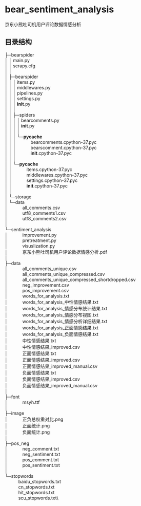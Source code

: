 # bear_sentiment_analysis
京东小熊吐司机用户评论数据情感分析
## 目录结构
├─bearspider\
│  │  main.py\
│  │  scrapy.cfg\
│  │\
│  ├─bearspider\
│  │  │  items.py\
│  │  │  middlewares.py\
│  │  │  pipelines.py\
│  │  │  settings.py\
│  │  │  __init__.py\
│  │  │\
│  │  ├─spiders\
│  │  │  │  bearcomments.py\
│  │  │  │  __init__.py\
│  │  │  │\
│  │  │  └─__pycache__\
│  │  │          &emsp;&emsp;&emsp;bearcomments.cpython-37.pyc\
│  │  │          &emsp;&emsp;&emsp;bearscomment.cpython-37.pyc\
│  │  │          &emsp;&emsp;&emsp;__init__.cpython-37.pyc\
│  │  │\
│  │  └─__pycache__\
│  │          &emsp;&emsp;&emsp;items.cpython-37.pyc\
│  │          &emsp;&emsp;&emsp;middlewares.cpython-37.pyc\
│  │          &emsp;&emsp;&emsp;settings.cpython-37.pyc\
│  │          &emsp;&emsp;&emsp;__init__.cpython-37.pyc\
│  │\
│  └─storage\
│      └─data\
│              &emsp;&emsp;&emsp;all_comments.csv\
│              &emsp;&emsp;&emsp;utf8_comments1.csv\
│              &emsp;&emsp;&emsp;utf8_comments2.csv\
│\
└─sentiment_analysis\
    │  &emsp;&emsp;&emsp;improvement.py\
    │  &emsp;&emsp;&emsp;pretreatment.py\
    │  &emsp;&emsp;&emsp;visuslization.py\
    │  &emsp;&emsp;&emsp;京东小熊吐司机用户评论数据情感分析.pdf\
    │\
    ├─data\
    │      &emsp;&emsp;&emsp;all_comments_unique.csv\
    │      &emsp;&emsp;&emsp;all_comments_unique_compressed.csv\
    │      &emsp;&emsp;&emsp;all_comments_unique_compressed_shortdropped.csv\
    │      &emsp;&emsp;&emsp;neg_improvement.csv\
    │      &emsp;&emsp;&emsp;pos_improvement.csv\
    │      &emsp;&emsp;&emsp;words_for_analysis.txt\
    │      &emsp;&emsp;&emsp;words_for_analysis_中性情感结果.txt\
    │      &emsp;&emsp;&emsp;words_for_analysis_情感分布统计结果.txt\
    │      &emsp;&emsp;&emsp;words_for_analysis_情感分布视图.txt\
    │      &emsp;&emsp;&emsp;words_for_analysis_情感分析详细结果.txt\
    │      &emsp;&emsp;&emsp;words_for_analysis_正面情感结果.txt\
    │      &emsp;&emsp;&emsp;words_for_analysis_负面情感结果.txt\
    │      &emsp;&emsp;&emsp;中性情感结果.txt\
    │      &emsp;&emsp;&emsp;中性情感结果_improved.csv\
    │      &emsp;&emsp;&emsp;正面情感结果.txt\
    │      &emsp;&emsp;&emsp;正面情感结果_improved.csv\
    │      &emsp;&emsp;&emsp;正面情感结果_improved_manual.csv\
    │      &emsp;&emsp;&emsp;负面情感结果.txt\
    │      &emsp;&emsp;&emsp;负面情感结果_improved.csv\
    │      &emsp;&emsp;&emsp;负面情感结果_improved_manual.csv\
    │\
    ├─font\
    │      &emsp;&emsp;&emsp;msyh.ttf\
    │\
    ├─image\
    │      &emsp;&emsp;&emsp;正负总权重对比.png\
    │      &emsp;&emsp;&emsp;正面统计.png\
    │      &emsp;&emsp;&emsp;负面统计.png\
    │\
    ├─pos_neg\
    │      &emsp;&emsp;&emsp;neg_comment.txt\
    │      &emsp;&emsp;&emsp;neg_sentiment.txt\
    │      &emsp;&emsp;&emsp;pos_comment.txt\
    │      &emsp;&emsp;&emsp;pos_sentiment.txt\
    │\
    └─stopwords\
            &emsp;&emsp;&emsp;baidu_stopwords.txt\
            &emsp;&emsp;&emsp;cn_stopwords.txt\
            &emsp;&emsp;&emsp;hit_stopwords.txt\
            &emsp;&emsp;&emsp;scu_stopwords.txt\
